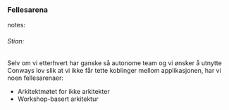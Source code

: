 ### Fellesarena



notes:
###### Stian:

Selv om vi etterhvert har ganske så autonome team og vi ønsker å utnytte Conways lov slik at vi ikke får tette koblinger mellom applikasjonen, har vi noen fellesarenaer:
* Arkitektmøtet for ikke arkitekter
* Workshop-basert arkitektur


